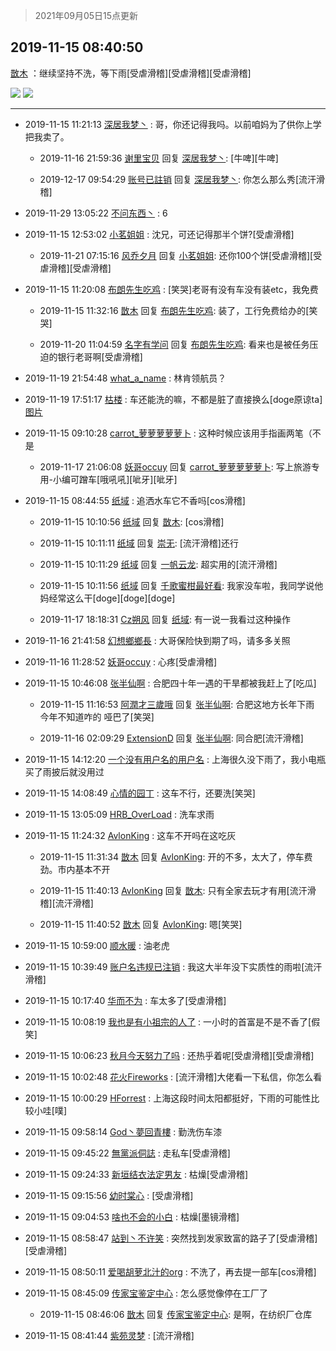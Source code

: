 > 2021年09月05日15点更新
<link rel="stylesheet" href="https://cdn.jsdelivr.net/gh/taotie6/sampleJSON@main/css/photo_show.css">


 ## 2019-11-15 08:40:50 

 [㪚木](https://www.coolapk.com/feed/14872668?shareKey=YWE2NDI1ODg3MjkzNjEzMTc1MDU~) ：继续坚持不洗，等下雨[受虐滑稽][受虐滑稽][受虐滑稽] 

<div class="album">
<img class="img-item" src="http://image.coolapk.com/feed/2019/1115/08/1081091_ab84e1a6_8448_4381@2494x3325.jpeg" />
<img class="img-item" src="http://image.coolapk.com/feed/2019/1115/08/1081091_45ac5695_8448_4383@2494x3325.jpeg" />
</div>

 ------- 

- 2019-11-15 11:21:13 [深居我梦丶](uid=787302) : 哥，你还记得我吗。以前咱妈为了供你上学把我卖了。 

    - 2019-11-16 21:59:36 [谢里宝贝](uid=1668613) 回复 [深居我梦丶](uid=787302): [牛啤][牛啤] 

    - 2019-12-17 09:54:29 [账号已註销](uid=1478776) 回复 [深居我梦丶](uid=787302): 你怎么那么秀[流汗滑稽] 

- 2019-11-29 13:05:22 [不问东西丶](uid=1479324) : 6 

- 2019-11-15 12:53:02 [小茗姐姐](uid=2225525) : 沈兄，可还记得那半个饼?[受虐滑稽] 

    - 2019-11-21 07:15:16 [风乔夕月](uid=2725527) 回复 [小茗姐姐](uid=2225525): 还你100个饼[受虐滑稽][受虐滑稽][受虐滑稽] 

- 2019-11-15 11:20:08 [布朗先生吃鸡](uid=1553933) : [笑哭]老哥有没有车没有装etc，我免费 

    - 2019-11-15 11:32:16 [㪚木](uid=1081091) 回复 [布朗先生吃鸡](uid=1553933): 装了，工行免费给办的[笑哭] 

    - 2019-11-20 11:04:59 [名字有学问](uid=2653930) 回复 [布朗先生吃鸡](uid=1553933): 看来也是被任务压迫的银行老哥啊[受虐滑稽] 

- 2019-11-19 21:54:48 [what_a_name](uid=988841) : 林肯领航员？ 

- 2019-11-19 17:51:17 [枯楼](uid=1407347) : 车还能洗的嘛，不都是脏了直接换么[doge原谅ta] [图片](http://image.coolapk.com/feed/2019/1101/14/1407347_93fd5c43_8617_2081@185x198.jpeg)

- 2019-11-15 09:10:28 [carrot_萝萝萝萝萝卜](uid=2391502) : 这种时候应该用手指画两笔（不是 

    - 2019-11-17 21:06:08 [妖哥occuy](uid=1388591) 回复 [carrot_萝萝萝萝萝卜](uid=2391502): 写上旅游专用-小编可蹭车[哦吼吼][呲牙][呲牙] 

- 2019-11-15 08:44:55 [纸域](uid=437034) : 追洒水车它不香吗[cos滑稽] 

    - 2019-11-15 10:10:56 [纸域](uid=437034) 回复 [㪚木](uid=1081091): [cos滑稽] 

    - 2019-11-15 10:11:11 [纸域](uid=437034) 回复 [崇无](uid=1210616): [流汗滑稽]还行 

    - 2019-11-15 10:11:29 [纸域](uid=437034) 回复 [一帆云龙](uid=659185): 超实用的[流汗滑稽] 

    - 2019-11-15 10:11:56 [纸域](uid=437034) 回复 [千歌蜜柑最好看](uid=1256624): 我家没车啦，我同学说他妈经常这么干[doge][doge][doge] 

    - 2019-11-17 18:18:31 [Cz朔风](uid=415577) 回复 [纸域](uid=437034): 有一说一我看过这种操作 

- 2019-11-16 21:41:58 [幻想鄉鄉長](uid=699581) : 大哥保险快到期了吗，请多多关照 

- 2019-11-16 11:28:52 [妖哥occuy](uid=1388591) : 心疼[受虐滑稽] 

- 2019-11-15 10:46:08 [张半仙啊](uid=2360908) : 合肥四十年一遇的干旱都被我赶上了[吃瓜] 

    - 2019-11-15 11:16:53 [阿潤才三歲哦](uid=990367) 回复 [张半仙啊](uid=2360908): 合肥这地方长年下雨 今年不知道咋的 哑巴了[笑哭] 

    - 2019-11-16 02:09:29 [ExtensionD](uid=1353715) 回复 [张半仙啊](uid=2360908): 同合肥[流汗滑稽] 

- 2019-11-15 14:12:20 [一个没有用户名的用户名](uid=1314924) : 上海很久没下雨了，我小电瓶买了雨披后就没用过 

- 2019-11-15 14:08:49 [心情的园丁](uid=1728513) : 这车不行，还要洗[笑哭] 

- 2019-11-15 13:05:09 [HRB_OverLoad](uid=1278464) : 洗车求雨 

- 2019-11-15 11:24:32 [AvlonKing](uid=964891) : 这车不开吗在这吃灰 

    - 2019-11-15 11:31:34 [㪚木](uid=1081091) 回复 [AvlonKing](uid=964891): 开的不多，太大了，停车费劲。市内基本不开 

    - 2019-11-15 11:40:13 [AvlonKing](uid=964891) 回复 [㪚木](uid=1081091): 只有全家去玩才有用[流汗滑稽][流汗滑稽] 

    - 2019-11-15 11:40:52 [㪚木](uid=1081091) 回复 [AvlonKing](uid=964891): 嗯[笑哭] 

- 2019-11-15 10:59:00 [顺水暖](uid=2030768) : 油老虎 

- 2019-11-15 10:39:49 [账户名违规已注销](uid=1039732) : 我这大半年没下实质性的雨啦[流汗滑稽] 

- 2019-11-15 10:17:40 [华而不为](uid=1212555) : 车太多了[受虐滑稽] 

- 2019-11-15 10:08:19 [我也是有小祖宗的人了](uid=1560197) : 一小时的首富是不是不香了[假笑] 

- 2019-11-15 10:06:23 [秋月今天努力了吗](uid=1723366) : 还热乎着呢[受虐滑稽][受虐滑稽] 

- 2019-11-15 10:02:48 [花火Fireworks](uid=1912491) : [流汗滑稽]大佬看一下私信，你怎么看 

- 2019-11-15 10:00:29 [HForrest](uid=993823) : 上海这段时间太阳都挺好，下雨的可能性比较小哇[噗] 

- 2019-11-15 09:58:14 [God丶夢回青樓](uid=763708) : 勤洗伤车漆 

- 2019-11-15 09:45:22 [無黨派侗誌](uid=963651) : 走私车[受虐滑稽] 

- 2019-11-15 09:24:33 [新垣结衣法定男友](uid=1178500) : 枯燥[受虐滑稽] 

- 2019-11-15 09:15:56 [幼时棠心](uid=1017379) : [受虐滑稽] 

- 2019-11-15 09:04:53 [啥也不会的小白](uid=826447) : 枯燥[墨镜滑稽] 

- 2019-11-15 08:58:47 [站到丶不许笑](uid=1165627) : 突然找到发家致富的路子了[受虐滑稽][受虐滑稽] 

- 2019-11-15 08:50:11 [爱喝胡萝北汁的org](uid=1377468) : 不洗了，再去提一部车[cos滑稽] 

- 2019-11-15 08:45:09 [传家宝鉴定中心](uid=1537223) : 怎么感觉像停在工厂了 

    - 2019-11-15 08:46:06 [㪚木](uid=1081091) 回复 [传家宝鉴定中心](uid=1537223): 是啊，在纺织厂仓库 

- 2019-11-15 08:41:44 [紫苑灵梦](uid=1638695) : [流汗滑稽] 

